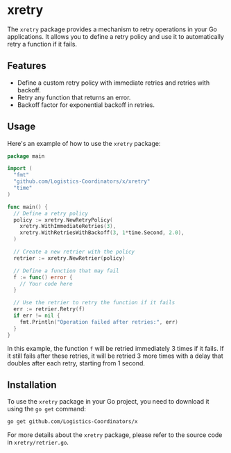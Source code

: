 # xretry

The `xretry` package provides a mechanism to retry operations in your Go applications. It allows you to define a retry policy and use it to automatically retry a function if it fails.

## Features

- Define a custom retry policy with immediate retries and retries with backoff.
- Retry any function that returns an error.
- Backoff factor for exponential backoff in retries.

## Usage

Here's an example of how to use the `xretry` package:

```go
package main

import (
  "fmt"
  "github.com/Logistics-Coordinators/x/xretry"
  "time"
)

func main() {
  // Define a retry policy
  policy := xretry.NewRetryPolicy(
    xretry.WithImmediateRetries(3),
    xretry.WithRetriesWithBackoff(3, 1*time.Second, 2.0),
  )

  // Create a new retrier with the policy
  retrier := xretry.NewRetrier(policy)

  // Define a function that may fail
  f := func() error {
    // Your code here
  }

  // Use the retrier to retry the function if it fails
  err := retrier.Retry(f)
  if err != nil {
    fmt.Println("Operation failed after retries:", err)
  }
}
```

In this example, the function `f` will be retried immediately 3 times if it fails. If it still fails after these retries, it will be retried 3 more times with a delay that doubles after each retry, starting from 1 second.

## Installation

To use the `xretry` package in your Go project, you need to download it using the `go get` command:

```bash
go get github.com/Logistics-Coordinators/x
```

For more details about the `xretry` package, please refer to the source code in `xretry/retrier.go`.
